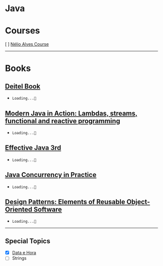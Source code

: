 # Java

# Courses

[ ] [Nélio Alves Course](https://github.com/thomazllr/java/blob/main/courses/Nelio%20Alves.md) 




---
# Books

## [Deitel Book](https://www.amazon.com.br/Java-como-programar-Paul-Deitel-ebook/dp/B01IPIN4WO)
  - ``Loading...🚧``

## [Modern Java in Action: Lambdas, streams, functional and reactive programming](https://a.co/d/jj4TPb0)
  - ``Loading...🚧``

## [Effective Java 3rd](https://a.co/d/hyb2TmU)
  - ``Loading...🚧``  

## [Java Concurrency in Practice](https://a.co/d/8FUV7CF)
  - ``Loading...🚧``


## [Design Patterns: Elements of Reusable Object-Oriented Software](https://a.co/d/143TaQV)
  - ``Loading...🚧``




---
## Special Topics
- [X] [Data e Hora](https://github.com/thomazllr/java/tree/main/SpecialTopics/Data_Hora/application)
- [ ] Strings
